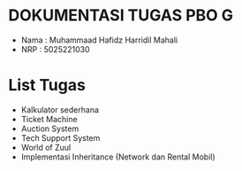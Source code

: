 # DOKUMENTASI TUGAS PBO G

- Nama : Muhammaad Hafidz Harridil Mahali
- NRP : 5025221030

# List Tugas
- Kalkulator sederhana
- Ticket Machine
- Auction System
- Tech Support System
- World of Zuul
- Implementasi Inheritance (Network dan Rental Mobil)
